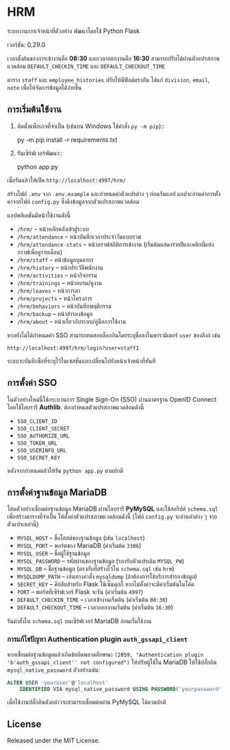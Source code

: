 # HRM

ระบบงานการเจ้าหน้าที่ตัวอย่าง พัฒนาโดยใช้ Python Flask

เวอร์ชัน: 0.29.0

เวลาตั้งต้นของการเข้างานคือ **08:30** และเวลาออกงานคือ **16:30** สามารถปรับได้ผ่านตัวแปรสภาพแวดล้อม `DEFAULT_CHECKIN_TIME` และ `DEFAULT_CHECKOUT_TIME`

ตาราง `staff` และ `employee_histories` ปรับให้มีฟิลด์ตรงกัน ได้แก่
`division`, `email`, `note` เพื่อให้จัดการข้อมูลได้ง่ายขึ้น

## การเริ่มต้นใช้งาน

1. ติดตั้งแพ็กเกจที่จำเป็น (เช่นบน Windows ใช้คำสั่ง `py -m pip`)::

    py -m pip install -r requirements.txt

2. รันเซิร์ฟเวอร์พัฒนา::

    python app.py

เมื่อรันแล้วให้เปิด `http://localhost:4997/hrm/`

สร้างไฟล์ `.env` จาก `.env.example` และกำหนดค่าตัวแปรต่าง ๆ ก่อนรันแอป
แอปจะอ่านค่าการตั้งค่าจากไฟล์ `config.py` ซึ่งดึงข้อมูลจากตัวแปรสภาพแวดล้อม

แอปพลิเคชันมีหน้าใช้งานดังนี้

- `/hrm/` – หน้าหลักหลังเข้าสู่ระบบ
- `/hrm/attendance` – หน้าบันทึกเวลาประจำวันแบบรวม
- `/hrm/attendance-stats` – หน้ากราฟสถิติการเข้างาน (เริ่มต้นแสดงรายปีและคลิกที่แท่งกราฟเพื่อดูรายเดือน)
- `/hrm/staff` – หน้าข้อมูลบุคลากร
- `/hrm/history` – หน้าประวัติพนักงาน
- `/hrm/activities` – หน้ากิจกรรม
- `/hrm/trainings` – หน้าอบรม/ดูงาน
- `/hrm/leaves` – หน้าการลา
- `/hrm/projects` – หน้าโครงการ
- `/hrm/behaviors` – หน้าบันทึกพฤติกรรม
- `/hrm/backup` – หน้าสำรองข้อมูล
- `/hrm/about` – หน้าเกี่ยวกับระบบ/คู่มือการใช้งาน


หากยังไม่ได้กำหนดค่า SSO สามารถทดสอบล็อกอินโดยระบุชื่อลงในพารามิเตอร์ `user` ของลิงก์ เช่น

```
http://localhost:4997/hrm/login?user=staff1
```

ระบบจะบันทึกชื่อที่ระบุไว้ในเซสชันและเปลี่ยนไปยังหน้าเจ้าหน้าที่ทันที
## การตั้งค่า SSO

ในตัวอย่างใหม่นี้ใช้กระบวนการ Single Sign-On (SSO) ผ่านมาตรฐาน OpenID
Connect โดยใช้ไลบรารี **Authlib**. ต้องกำหนดตัวแปรสภาพแวดล้อมดังนี้

- `SSO_CLIENT_ID`
- `SSO_CLIENT_SECRET`
- `SSO_AUTHORIZE_URL`
- `SSO_TOKEN_URL`
- `SSO_USERINFO_URL`
- `SSO_SECRET_KEY`

หลังจากกำหนดแล้วให้รัน `python app.py` ตามปกติ

## การตั้งค่าฐานข้อมูล MariaDB

โค้ดตัวอย่างเชื่อมต่อฐานข้อมูล MariaDB ผ่านไลบรารี **PyMySQL**
และใช้สคริปต์ `schema.sql` เพื่อสร้างตารางที่จำเป็น
ให้ตั้งค่าตัวแปรสภาพแวดล้อมดังนี้ (ไฟล์ `config.py` จะอ่านค่าต่าง ๆ จากตัวแปรเหล่านี้)

- `MYSQL_HOST` – ชื่อโฮสต์ของฐานข้อมูล (เช่น `localhost`)
- `MYSQL_PORT` – พอร์ตของ MariaDB (ค่าเริ่มต้น `3306`)
- `MYSQL_USER` – ชื่อผู้ใช้ฐานข้อมูล
- `MYSQL_PASSWORD` – รหัสผ่านของฐานข้อมูล (รองรับตัวแปรเดิม `MYSQL_PW`)
- `MYSQL_DB` – ชื่อฐานข้อมูล (ตรงกับที่สร้างไว้ใน `schema.sql` เช่น `hrm`)
- `MYSQLDUMP_PATH` – เส้นทางคำสั่ง `mysqldump` (ถ้าต้องการใช้บริการสำรองข้อมูล)
- `SECRET_KEY` – คีย์ลับสำหรับ Flask ใช้เซ็นคุกกี้ หากไม่ตั้งค่าจะมีค่าเริ่มต้นในโค้ด
- `PORT` – พอร์ตที่เซิร์ฟเวอร์ Flask จะรัน (ค่าเริ่มต้น `4997`)
- `DEFAULT_CHECKIN_TIME` – เวลาเข้างานเริ่มต้น (ค่าเริ่มต้น `08:30`)
- `DEFAULT_CHECKOUT_TIME` – เวลาออกงานเริ่มต้น (ค่าเริ่มต้น `16:30`)

รันคำสั่งใน `schema.sql` บนเซิร์ฟเวอร์ MariaDB ก่อนเริ่มใช้งาน

### การแก้ไขปัญหา Authentication plugin `auth_gssapi_client`

หากเชื่อมต่อฐานข้อมูลแล้วเกิดข้อผิดพลาดลักษณะ
`(2059, "Authentication plugin 'b'auth_gssapi_client'' not configured")`
ให้ปรับผู้ใช้ใน MariaDB ให้ใช้ปลั๊กอิน `mysql_native_password` ตัวอย่างเช่น:

```sql
ALTER USER 'youruser'@'localhost'
    IDENTIFIED VIA mysql_native_password USING PASSWORD('yourpassword');
```

เมื่อใช้งานปลั๊กอินดังกล่าวจะสามารถเชื่อมต่อผ่าน PyMySQL ได้ตามปกติ

## License

Released under the MIT License.
